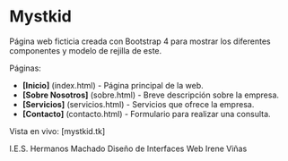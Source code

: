 # Mystkid
Página web ficticia creada con Bootstrap 4 para mostrar los diferentes componentes y modelo de rejilla de este.

Páginas:
+ **[Inicio]** (index.html) - Página principal de la web.
+ **[Sobre Nosotros]** (sobre.html) - Breve descripción sobre la empresa.
+ **[Servicios]** (servicios.html) - Servicios que ofrece la empresa.
+ **[Contacto]** (contacto.html) - Formulario para realizar una consulta.

Vista en vivo: [mystkid.tk]

I.E.S. Hermanos Machado
Diseño de Interfaces Web
Irene Viñas
